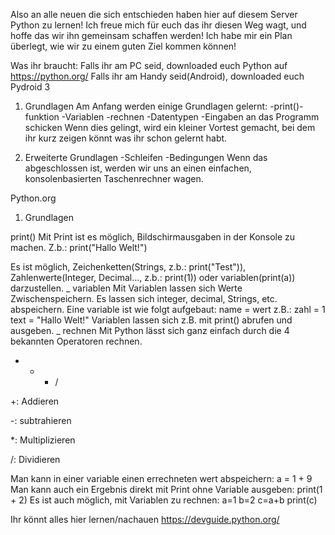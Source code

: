 Also an alle neuen die sich entschieden haben hier auf diesem Server Python zu lernen! Ich freue mich für euch das ihr diesen Weg wagt, und hoffe das wir ihn gemeinsam schaffen werden! Ich habe mir ein Plan überlegt, wie wir zu einem guten Ziel kommen können!

Was ihr braucht:
Falls ihr am PC seid, downloaded euch Python auf https://python.org/
Falls ihr am Handy seid(Android), downloaded euch Pydroid 3

1. Grundlagen
Am Anfang werden einige Grundlagen gelernt:
-print()-funktion
-Variablen
-rechnen
-Datentypen
-Eingaben an das Programm schicken
Wenn dies gelingt, wird ein kleiner Vortest gemacht, bei dem ihr kurz zeigen könnt was ihr schon gelernt habt.

2. Erweiterte Grundlagen
-Schleifen
-Bedingungen
Wenn das abgeschlossen ist, werden wir uns an einen einfachen, konsolenbasierten Taschenrechner wagen.

Python.org



1. Grundlagen

print()
Mit Print ist es möglich, Bildschirmausgaben in der Konsole zu machen. Z.b.:
print("Hallo Welt!")

Es ist möglich, Zeichenketten(Strings, z.b.: print("Test")), Zahlenwerte(Integer, Decimal..., z.b.: print(1)) oder variablen(print(a)) darzustellen.
_
variablen
Mit Variablen lassen sich Werte Zwischenspeichern. Es lassen sich integer, decimal, Strings, etc. abspeichern. Eine variable ist wie folgt aufgebaut: name = wert
z.B.:
zahl = 1
text = "Hallo Welt!"
Variablen lassen sich z.B. mit print() abrufen und ausgeben.
_
rechnen
Mit Python lässt sich ganz einfach durch die 4 bekannten Operatoren rechnen.
+ - * /

+: Addieren

-: subtrahieren

*: Multiplizieren

/: Dividieren

Man kann in einer variable einen errechneten wert abspeichern:
a = 1 + 9
Man kann auch ein Ergebnis direkt mit Print ohne Variable ausgeben:
print(1 + 2)
Es ist auch möglich, mit Variablen zu rechnen:
a=1
b=2
c=a+b
print(c)

Ihr könnt alles hier lernen/nachauen https://devguide.python.org/
